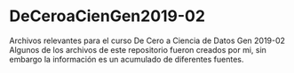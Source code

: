 # DeCeroaCienGen2019-02
Archivos relevantes para el curso De Cero a Ciencia de Datos Gen 2019-02  Algunos de los archivos de este repositorio fueron creados por mi, sin embargo la información es un acumulado de diferentes fuentes.
